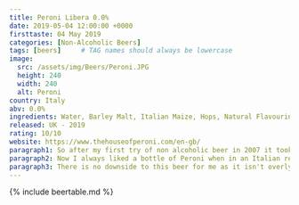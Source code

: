 ```yaml
---
title: Peroni Libera 0.0%
date: 2019-05-04 12:00:00 +0000
firsttaste: 04 May 2019
categories: [Non-Alcoholic Beers]
tags: [beers]     # TAG names should always be lowercase
image:
  src: /assets/img/Beers/Peroni.JPG
  height: 240
  width: 240
  alt: Peroni
country: Italy
abv: 0.0%
ingredients: Water, Barley Malt, Italian Maize, Hops, Natural Flavourings.
released: UK - 2019
rating: 10/10
website: https://www.thehouseofperoni.com/en-gb/
paragraph1: So after my first try of non alcoholic beer in 2007 it took 12 years for me to find a beer worthy of a full 10/10. I spotted it on a random trip to Tesco and even though it was more expensive than any of the previous 30+ beers, I had to give it a try.
paragraph2: Now I always liked a bottle of Peroni when in an Italian restaurant and the non-alcoholic lived up to the "good" old days.
paragraph3: There is no downside to this beer for me as it isn't overly carbonated, it has a nice light fruity taste and only a small about of bitterness coming through at the end. A really refreshing and easy to drink beer which is worth the premium price.
---
```

{% include beertable.md %}

